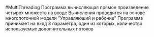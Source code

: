 #MultiThreading
Программа вычисляющая прямое произведение четырех множеств на входе
Вычисления проводятся на основе многопоточной модели "Управляющий и рабочие"
Программа принимает на вход 3 параметра, один из которых, количество используемых дополнительных потоков
